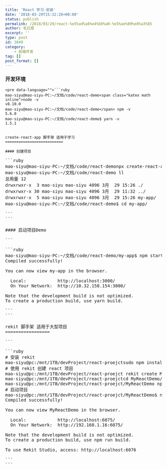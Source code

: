 ```yaml
---
title: 'React 学习-安装'
date: '2018-03-29T15:32:26+00:00'
status: publish
permalink: /2018/03/29/react-%e5%ad%a6%e4%b9%a0-%e5%ae%89%e8%a3%85
author: 毛巳煜
excerpt: ''
type: post
id: 2049
category:
    - 前端开发
tag: []
post_format: []
---
```

### 开发环境

```
<pre data-language="">```ruby
mao-siyu@mao-siyu-PC:~/文档/code/react-demo<span class="katex math inline">node -v
v8.10.0
mao-siyu@mao-siyu-PC:~/文档/code/react-demo</span> npm -v
5.6.0
mao-siyu@mao-siyu-PC:~/文档/code/react-demo$ yarn -v
1.5.1

```
```

create-react-app 脚手架 适用于学习
==========================

#### 创建项目

```
<pre data-language="">```ruby
mao-siyu@mao-siyu-PC:~/文档/code/react-demo<span class="katex math inline">npx create-react-app my-app
mao-siyu@mao-siyu-PC:~/文档/code/react-demo</span> ll
总用量 12
drwxrwxr-x  3 mao-siyu mao-siyu 4096 3月  29 15:26 ./
drwxrwxr-x 30 mao-siyu mao-siyu 4096 3月  29 11:32 ../
drwxrwxr-x  5 mao-siyu mao-siyu 4096 3月  29 15:26 my-app/
mao-siyu@mao-siyu-PC:~/文档/code/react-demo$ cd my-app/

```
```

#### 启动项目Demo

```
<pre data-language="">```ruby
mao-siyu@mao-siyu-PC:~/文档/code/react-demo/my-app$ npm start
Compiled successfully!

You can now view my-app in the browser.

  Local:            http://localhost:3000/
  On Your Network:  http://10.32.158.154:3000/

Note that the development build is not optimized.
To create a production build, use yarn build.

```
```

rekit 脚手架 适用于大型项目
=================

```
<pre data-language="">```ruby
# 安装 rekit
mao-siyu@pc:/mnt/1TB/devProject/react-proejct<span class="katex math inline">sudo npm install -g rekit
# 使用 rekit 创建 react 项目
mao-siyu@pc:/mnt/1TB/devProject/react-proejct</span> rekit create MyReactDemo
mao-siyu@pc:/mnt/1TB/devProject/react-proejct<span class="katex math inline">cd MyReactDemo/
mao-siyu@pc:/mnt/1TB/devProject/react-proejct/MyReactDemo</span> npm i
# 启动项目
mao-siyu@pc:/mnt/1TB/devProject/react-proejct/MyReactDemo$ npm start
Compiled successfully!

You can now view MyReactDemo in the browser.

  Local:            http://localhost:6075/
  On Your Network:  http://192.168.1.16:6075/

Note that the development build is not optimized.
To create a production build, use npm run build.

To use Rekit Studio, access: http://localhost:6076

```
```